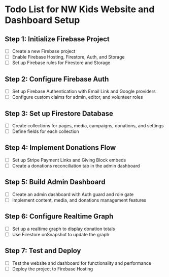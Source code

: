 # Todo List for NW Kids Website and Dashboard Setup

## Step 1: Initialize Firebase Project
- [ ] Create a new Firebase project
- [ ] Enable Firebase Hosting, Firestore, Auth, and Storage
- [ ] Set up Firebase rules for Firestore and Storage

## Step 2: Configure Firebase Auth
- [ ] Set up Firebase Authentication with Email Link and Google providers
- [ ] Configure custom claims for admin, editor, and volunteer roles

## Step 3: Set up Firestore Database
- [ ] Create collections for pages, media, campaigns, donations, and settings
- [ ] Define fields for each collection

## Step 4: Implement Donations Flow
- [ ] Set up Stripe Payment Links and Giving Block embeds
- [ ] Create a donations reconciliation tab in the admin dashboard

## Step 5: Build Admin Dashboard
- [ ] Create an admin dashboard with Auth guard and role gate
- [ ] Implement content, media, and donations management features

## Step 6: Configure Realtime Graph
- [ ] Set up a realtime graph to display donation totals
- [ ] Use Firestore onSnapshot to update the graph

## Step 7: Test and Deploy
- [ ] Test the website and dashboard for functionality and performance
- [ ] Deploy the project to Firebase Hosting
